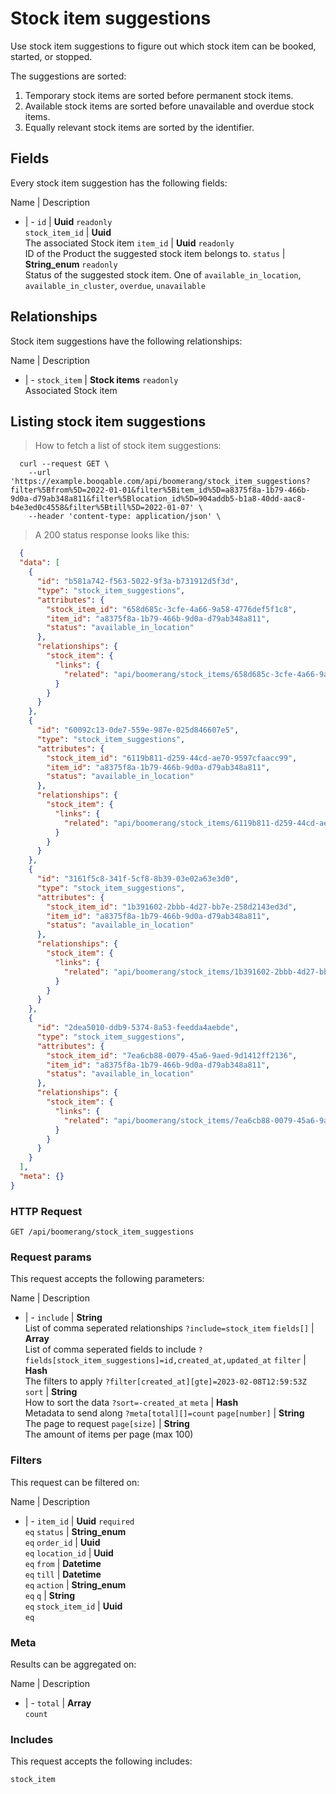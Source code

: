 # Stock item suggestions

Use stock item suggestions to figure out which stock item can be booked,
started, or stopped.

The suggestions are sorted:
  1. Temporary stock items are sorted before permanent stock items.
  2. Available stock items are sorted before unavailable and overdue stock items.
  3. Equally relevant stock items are sorted by the identifier.

## Fields
Every stock item suggestion has the following fields:

Name | Description
- | -
`id` | **Uuid** `readonly`<br>
`stock_item_id` | **Uuid** <br>The associated Stock item
`item_id` | **Uuid** `readonly`<br>ID of the Product the suggested stock item belongs to.
`status` | **String_enum** `readonly`<br>Status of the suggested stock item. One of `available_in_location`, `available_in_cluster`, `overdue`, `unavailable` 


## Relationships
Stock item suggestions have the following relationships:

Name | Description
- | -
`stock_item` | **Stock items** `readonly`<br>Associated Stock item


## Listing stock item suggestions



> How to fetch a list of stock item suggestions:

```shell
  curl --request GET \
    --url 'https://example.booqable.com/api/boomerang/stock_item_suggestions?filter%5Bfrom%5D=2022-01-01&filter%5Bitem_id%5D=a8375f8a-1b79-466b-9d0a-d79ab348a811&filter%5Blocation_id%5D=904addb5-b1a8-40dd-aac8-b4e3ed0c4558&filter%5Btill%5D=2022-01-07' \
    --header 'content-type: application/json' \
```

> A 200 status response looks like this:

```json
  {
  "data": [
    {
      "id": "b581a742-f563-5022-9f3a-b731912d5f3d",
      "type": "stock_item_suggestions",
      "attributes": {
        "stock_item_id": "658d685c-3cfe-4a66-9a58-4776def5f1c8",
        "item_id": "a8375f8a-1b79-466b-9d0a-d79ab348a811",
        "status": "available_in_location"
      },
      "relationships": {
        "stock_item": {
          "links": {
            "related": "api/boomerang/stock_items/658d685c-3cfe-4a66-9a58-4776def5f1c8"
          }
        }
      }
    },
    {
      "id": "60092c13-0de7-559e-987e-025d846607e5",
      "type": "stock_item_suggestions",
      "attributes": {
        "stock_item_id": "6119b811-d259-44cd-ae70-9597cfaacc99",
        "item_id": "a8375f8a-1b79-466b-9d0a-d79ab348a811",
        "status": "available_in_location"
      },
      "relationships": {
        "stock_item": {
          "links": {
            "related": "api/boomerang/stock_items/6119b811-d259-44cd-ae70-9597cfaacc99"
          }
        }
      }
    },
    {
      "id": "3161f5c8-341f-5cf8-8b39-03e02a63e3d0",
      "type": "stock_item_suggestions",
      "attributes": {
        "stock_item_id": "1b391602-2bbb-4d27-bb7e-258d2143ed3d",
        "item_id": "a8375f8a-1b79-466b-9d0a-d79ab348a811",
        "status": "available_in_location"
      },
      "relationships": {
        "stock_item": {
          "links": {
            "related": "api/boomerang/stock_items/1b391602-2bbb-4d27-bb7e-258d2143ed3d"
          }
        }
      }
    },
    {
      "id": "2dea5010-ddb9-5374-8a53-feedda4aebde",
      "type": "stock_item_suggestions",
      "attributes": {
        "stock_item_id": "7ea6cb88-0079-45a6-9aed-9d1412ff2136",
        "item_id": "a8375f8a-1b79-466b-9d0a-d79ab348a811",
        "status": "available_in_location"
      },
      "relationships": {
        "stock_item": {
          "links": {
            "related": "api/boomerang/stock_items/7ea6cb88-0079-45a6-9aed-9d1412ff2136"
          }
        }
      }
    }
  ],
  "meta": {}
}
```

### HTTP Request

`GET /api/boomerang/stock_item_suggestions`

### Request params

This request accepts the following parameters:

Name | Description
- | -
`include` | **String** <br>List of comma seperated relationships `?include=stock_item`
`fields[]` | **Array** <br>List of comma seperated fields to include `?fields[stock_item_suggestions]=id,created_at,updated_at`
`filter` | **Hash** <br>The filters to apply `?filter[created_at][gte]=2023-02-08T12:59:53Z`
`sort` | **String** <br>How to sort the data `?sort=-created_at`
`meta` | **Hash** <br>Metadata to send along `?meta[total][]=count`
`page[number]` | **String** <br>The page to request
`page[size]` | **String** <br>The amount of items per page (max 100)


### Filters

This request can be filtered on:

Name | Description
- | -
`item_id` | **Uuid** `required`<br>`eq`
`status` | **String_enum** <br>`eq`
`order_id` | **Uuid** <br>`eq`
`location_id` | **Uuid** <br>`eq`
`from` | **Datetime** <br>`eq`
`till` | **Datetime** <br>`eq`
`action` | **String_enum** <br>`eq`
`q` | **String** <br>`eq`
`stock_item_id` | **Uuid** <br>`eq`


### Meta

Results can be aggregated on:

Name | Description
- | -
`total` | **Array** <br>`count`


### Includes

This request accepts the following includes:

`stock_item`





